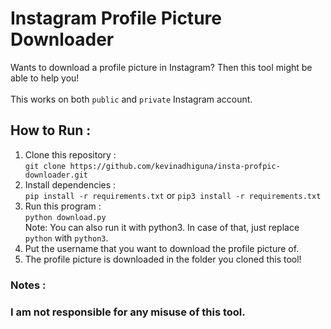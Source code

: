 # Instagram Profile Picture Downloader

Wants to download a profile picture in Instagram? Then this tool might be able to help you!
<br><br>
This works on both `public` and `private` Instagram account.

## How to Run :
1. Clone this repository :<br />
`git clone https://github.com/kevinadhiguna/insta-profpic-downloader.git`
2. Install dependencies :<br />
`pip install -r requirements.txt` or `pip3 install -r requirements.txt`
3. Run this program :<br />
`python download.py`<br/>
Note: You can also run it with python3. In case of that, just replace `python` with `python3`.
4. Put the username that you want to download the profile picture of.
5. The profile picture is downloaded in the folder you cloned this tool!

### Notes :
<b><h3>I am not responsible for any misuse of this tool.</h3></b>
